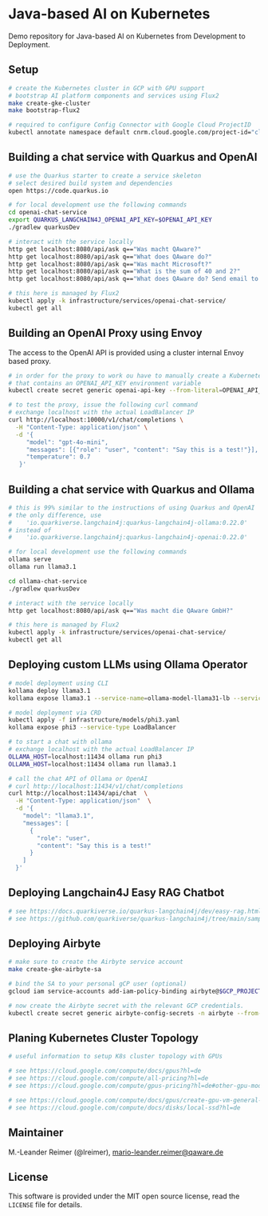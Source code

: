 # Java-based AI on Kubernetes

Demo repository for Java-based AI on Kubernetes from Development to Deployment.

## Setup

```bash
# create the Kubernetes cluster in GCP with GPU support
# bootstrap AI platform components and services using Flux2
make create-gke-cluster
make bootstrap-flux2

# required to configure Config Connector with Google Cloud ProjectID
kubectl annotate namespace default cnrm.cloud.google.com/project-id="cloud-native-experience-lab"
```

## Building a chat service with Quarkus and OpenAI

```bash
# use the Quarkus starter to create a service skeleton
# select desired build system and dependencies
open https://code.quarkus.io

# for local development use the following commands 
cd openai-chat-service
export QUARKUS_LANGCHAIN4J_OPENAI_API_KEY=$OPENAI_API_KEY
./gradlew quarkusDev

# interact with the service locally
http get localhost:8080/api/ask q=="Was macht QAware?"
http get localhost:8080/api/ask q=="What does QAware do?"
http get localhost:8080/api/ask q=="Was macht Microsoft?"
http get localhost:8080/api/ask q=="What is the sum of 40 and 2?"
http get localhost:8080/api/ask q=="What does QAware do? Send email to mlr@qaware.de with subject Information and response as message."

# this here is managed by Flux2
kubectl apply -k infrastructure/services/openai-chat-service/
kubectl get all
```

## Building an OpenAI Proxy using Envoy

The access to the OpenAI API is provided using a cluster internal Envoy based proxy.

```bash
# in order for the proxy to work ou have to manually create a Kubernetes secret
# that contains an OPENAI_API_KEY environment variable
kubectl create secret generic openai-api-key --from-literal=OPENAI_API_KEY=$OPENAI_API_KEY

# to test the proxy, issue the following curl command
# exchange localhost with the actual LoadBalancer IP
curl http://localhost:10000/v1/chat/completions \
  -H "Content-Type: application/json" \
  -d '{
     "model": "gpt-4o-mini",
     "messages": [{"role": "user", "content": "Say this is a test!"}],
     "temperature": 0.7
   }'
```

## Building a chat service with Quarkus and Ollama

```bash
# this is 99% similar to the instructions of using Quarkus and OpenAI
# the only difference, use
#    'io.quarkiverse.langchain4j:quarkus-langchain4j-ollama:0.22.0'
# instead of 
#    'io.quarkiverse.langchain4j:quarkus-langchain4j-openai:0.22.0'

# for local development use the following commands 
ollama serve
ollama run llama3.1

cd ollama-chat-service
./gradlew quarkusDev

# interact with the service locally
http get localhost:8080/api/ask q=="Was macht die QAware GmbH?"

# this here is managed by Flux2
kubectl apply -k infrastructure/services/openai-chat-service/
kubectl get all
```

## Deploying custom LLMs using Ollama Operator

```bash
# model deployment using CLI
kollama deploy llama3.1
kollama expose llama3.1 --service-name=ollama-model-llama31-lb --service-type=LoadBalancer

# model deployment via CRD
kubectl apply -f infrastructure/models/phi3.yaml
kollama expose phi3 --service-type LoadBalancer

# to start a chat with ollama
# exchange localhost with the actual LoadBalancer IP
OLLAMA_HOST=localhost:11434 ollama run phi3
OLLAMA_HOST=localhost:11434 ollama run llama3.1

# call the chat API of Ollama or OpenAI
# curl http://localhost:11434/v1/chat/completions
curl http://localhost:11434/api/chat  \
  -H "Content-Type: application/json"  \
  -d '{
    "model": "llama3.1",
    "messages": [
      {
        "role": "user",
        "content": "Say this is a test!"
      }
    ]
  }'
```

## Deploying Langchain4J Easy RAG Chatbot

```bash
# see https://docs.quarkiverse.io/quarkus-langchain4j/dev/easy-rag.html
# see https://github.com/quarkiverse/quarkus-langchain4j/tree/main/samples/chatbot-easy-rag
```

## Deploying Airbyte

```bash
# make sure to create the Airbyte service account
make create-gke-airbyte-sa

# bind the SA to your personal gCP user (optional)
gcloud iam service-accounts add-iam-policy-binding airbyte@$GCP_PROJECT.iam.gserviceaccount.com --member="user:mario-leander.reimer@qaware.de" --role="roles/iam.serviceAccountUser"

# now create the Airbyte secret with the relevant GCP credentials.
kubectl create secret generic airbyte-config-secrets -n airbyte --from-file=airbyte.json
```

## Planing Kubernetes Cluster Topology

```bash
# useful information to setup K8s cluster topology with GPUs

# see https://cloud.google.com/compute/docs/gpus?hl=de
# see https://cloud.google.com/compute/all-pricing?hl=de
# see https://cloud.google.com/compute/gpus-pricing?hl=de#other-gpu-models

# see https://cloud.google.com/compute/docs/gpus/create-gpu-vm-general-purpose?hl=de
# see https://cloud.google.com/compute/docs/disks/local-ssd?hl=de
```

## Maintainer

M.-Leander Reimer (@lreimer), <mario-leander.reimer@qaware.de>

## License

This software is provided under the MIT open source license, read the `LICENSE`
file for details.
